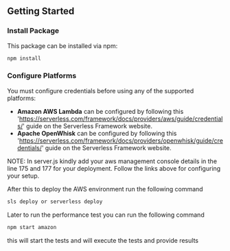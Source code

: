

## Getting Started

### Install Package

This package can be installed via npm:

```bash
npm install
```

### Configure Platforms

You must configure credentials before using any of the supported platforms:

* **Amazon AWS Lambda** can be configured by following this  'https://serverless.com/framework/docs/providers/aws/guide/credentials/' guide  on the Serverless Framework website.
* **Apache OpenWhisk** can be configured by following this 'https://serverless.com/framework/docs/providers/openwhisk/guide/credentials/' guide on the Serverless Framework website.

NOTE: In server.js kindly add your aws management console details in the line 175 and 177 for your deployment. Follow the links above for configuring your setup. 

After this to deploy the AWS environment run the following command

```bash
sls deploy or serverless deploy
```

Later to run the performance test you can run the following command

```bash
npm start amazon
```

this will start the tests and will execute the tests and provide results
